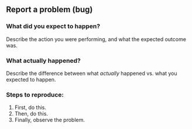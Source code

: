 ## Report a problem (bug)
### What did you expect to happen?
Describe the action you were performing, and what the expected outcome was. 

### What actually happened?
Describe the difference between what _actually_ happened vs. what you expected to happen. 

### Steps to reproduce:
1. First, do this.
2. Then, do this.
3. Finally, observe the problem.
